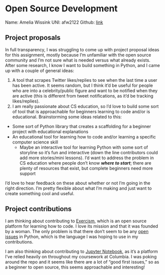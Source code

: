 # Open Source Development
Name: Amelia Wissink
UNI: afw2122
Github: [link](https://github.com/awissink)

## Project proposals
In full transparency, I was struggling to come up with project proposal ideas for this assignment, mostly because I’m unfamiliar with the open source community and I’m not sure what is needed versus what already exists. After some research, I know I want to build something in Python, and I came up with a couple of general ideas:

1. A tool that scrapes Twitter likes/replies to see when the last time a user has been active. It seems random, but I think it’d be useful for people who are into a celebrity/public figure and want to be notified when they are active (this is different from tweet notifications, as it’d be tracking likes/replies). 
2. I am really passionate about CS education, so I’d love to build some sort of tool that is approachable for beginners learning to code and/or is educational. Brainstorming some ideas related to this:
- Some sort of Python library that creates a scaffolding for a beginner project with educational explanations 
- An educational tool for learning how to code and/or learning a specific computer science skill
  - Maybe an interactive tool for learning Python with some sort of storyline so it’s fun and interactive (down the line contributors could add more stories/mini lessons). I’d want to address the problem in CS education where people don’t know ***where to start***; there are plenty of resources that exist, but complete beginners need more support

I’d love to hear feedback on these about whether or not I’m going in the right direction. I’m pretty flexible about what I’m making and just want to create something cool and useful.

## Project contributions
I am thinking about contributing to [Exercism](https://github.com/exercism/exercism), which is an open source platform for learning how to code. I love its mission and that it was founded by a woman. The only problem is that there don’t seem to be any [open issues](https://exercism.org/contributing/tasks) in Python, which is the language I was hoping to use in my contributions.

I am also thinking about contributing to [Jupyter Notebook](https://github.com/jupyter/notebook), as it’s a platform I’ve relied heavily on throughout my coursework at Columbia. I was poking around the repo and it seems like there are a lot of “good first issues,” so as a beginner to open source, this seems approachable and interesting!